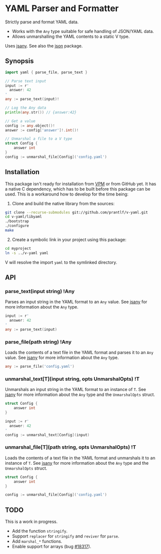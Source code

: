 # YAML Parser and Formatter

Strictly parse and format YAML data.

* Works with the `Any` type suitable for safe handling of JSON/YAML data.
* Allows unmarshalling the YAML contents to a static V type.

Uses [jsany]. See also the [json] package.

## Synopsis

```go
import yaml { parse_file, parse_text }

// Parse text input
input := r'
  answer: 42
'
any := parse_text(input)!

// Log the Any data
println(any.str()) // {answer:42}

// Get a value
config := any.object()!
answer := config['answer']!.int()!

// Unmarshal a file to a V type
struct Config {
	answer int
}
config := unmarshal_file[Config]('config.yaml')
```

## Installation

This package isn't ready for installation from [VPM] or from GitHub yet. It has a native C dependency, which has to be built before this package can be used. This is a workaround how to develop for the time being:

1) Clone and build the native library from the sources:

```sh
git clone --recurse-submodules git://github.com/prantlf/v-yaml.git
cd v-yaml/libyaml
./bootstrap
./configure
make
```

2) Create a symbolic link in your project using this package:

```sh
cd myproject
ln -s ../v-yaml yaml
```

V will resolve the import `yaml` to the symlinked directory.

## API

### parse_text(input string) !Any

Parses an input string in the YAML format to an `Any` value. See [jsany] for more information about the `Any` type.

```go
input := r'
  answer: 42
'
any := parse_text(input)
```

### parse_file(path string) !Any

Loads the contents of a text file in the YAML format and parses it to an `Any` value. See [jsany] for more information about the `Any` type.

```go
any := parse_file('config.yaml')
```

### unmarshal_text[T](input string, opts UnmarshalOpts) !T

Unmarshals an input string in the YAML format to an instance of `T`. See [jsany] for more information about the `Any` type and the `UnmarshalOpts` struct.

```go
struct Config {
	answer int
}

input := r'
  answer: 42
'
config := unmarshal_text[Config](input)
```

### unmarshal_file[T](path string, opts UnmarshalOpts) !T

Loads the contents of a text file in the YAML format and unmarshals it to an instance of `T`. See [jsany] for more information about the `Any` type and the `UnmarshalOpts` struct.

```go
struct Config {
	answer int
}

config := unmarshal_file[Config]('config.yaml')
```

## TODO

This is a work in progress.

* Add the function `stringify`.
* Support `replacer` for `stringify` and `reviver` for `parse`.
* Add `marshal_*` functions.
* Enable support for arrays (bug [#18317]).

[VPM]: https://vpm.vlang.io/packages/prantlf.jsany
[jsany]: https://github.com/prantlf/v-jsany
[json]: https://github.com/prantlf/v-json
[#18317]: https://github.com/vlang/v/issues/18317

